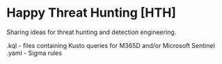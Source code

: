 # Happy Threat Hunting [HTH]
Sharing ideas for threat hunting and detection engineering. <br/>

.kql - files containing Kusto queries for M365D and/or Microsoft Sentinel <br/>
.yaml - Sigma rules <br/>
